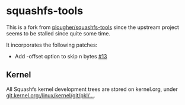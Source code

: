 # squashfs-tools

This is a fork from [plougher/squashfs-tools](https://github.com/plougher/squashfs-tools) since the upstream project seems to be stalled since quite some time.

It incorporates the following patches:
 * Add -offset option to skip n bytes [#13](https://github.com/plougher/squashfs-tools/pull/13)

## Kernel

All Squashfs kernel development trees are stored on kernel.org, under [git.kernel.org:/linux/kernel/git/pkl/...](http://git.kernel.org/cgit/linux/kernel/git/pkl).
